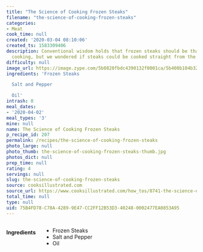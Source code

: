 ```yaml
---
title: "The Science of Cooking Frozen Steaks"
filename: "the-science-of-cooking-frozen-steaks"
categories:
- Meat
cook_time: null
created: '2020-03-04 08:10:06'
created_ts: 1583309406
description: Conventional wisdom holds that frozen steaks should be thawed before
  cooking, but we wondered if steaks could be cooked straight from the freezer.
difficulty: null
image_url: https://image.zype.com/5b0820fbdc4390132f0001ca/5b400b104b32992a31061223/custom_thumbnail/240.jpeg?1532618163
ingredients: 'Frozen Steaks

  Salt and Pepper

  Oil'
intrash: 0
meal_dates:
- '2020-04-02'
meal_types: '3'
mine: null
name: The Science of Cooking Frozen Steaks
p_recipe_id: 207
permalink: /recipes/the-science-of-cooking-frozen-steaks
photo_large: null
photo_thumb: the-science-of-cooking-frozen-steaks-thumb.jpg
photos_dict: null
prep_time: null
rating: 4
servings: null
slug: the-science-of-cooking-frozen-steaks
source: cooksillustrated.com
source_url: https://www.cooksillustrated.com/how_tos/8741-the-science-of-cooking-frozen-steaks?t=1583359622
total_time: null
type: null
uid: 75B4FD78-C78A-4289-9E47-CC2FF12B53D3-40248-0002477EA0853A95
---
```

<div class="large-8 medium-7 columns" id="writeup">	</div><!-- #writeup -->
</div><!-- #row-one -->
<div class="row" id="row-two">	<div class="medium-4 small-5 columns" id="ingredients"><h4>Ingredients</h4><div class="box box-ingredients content"><ul>
<li>Frozen Steaks</li>
<li>Salt and Pepper</li>
<li>Oil</li>
</ul>
</div>	</div>	<div class="medium-6 small-7 columns" id="directions">	</div>